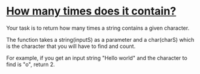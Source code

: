 # [How many times does it contain?](https://www.codewars.com/kata/how-many-times-does-it-contain "https://www.codewars.com/kata/584466950d3bedb9b300001f")

Your task is to return how many times a string contains a given character.


The function takes a string(inputS) as a parameter and a char(charS) which is the character that you will have to find and count.

For example, if you get an input string "Hello world" and the character to find is "o", return 2.
